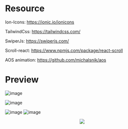 # Resource

 Ion-Icons: https://ionic.io/ionicons
 
 TailwindCss: https://tailwindcss.com/
 
 SwiperJs: https://swiperjs.com/
 
 Scroll-react: https://www.npmjs.com/package/react-scroll
 
 AOS animation: https://github.com/michalsnik/aos



# Preview 
![image](https://user-images.githubusercontent.com/86012214/161226176-d9afe034-81d1-427c-bc4a-a605f6f8fbc1.png)

![image](https://user-images.githubusercontent.com/86012214/161300592-0ca282df-6328-447f-885c-bfdcd13c650c.png)

![image](https://user-images.githubusercontent.com/86012214/161300663-5e331b38-36ed-4da0-aa09-d6489b38d37b.png)
![image](https://user-images.githubusercontent.com/86012214/161300700-547f426a-50da-4e38-a4e4-c2fbcd635e91.png)
<div align="center">
 <img src="https://user-images.githubusercontent.com/86012214/161300825-7bd60b6c-7b92-483e-81c9-c55f2c4c1426.png">
</div>
     														  
